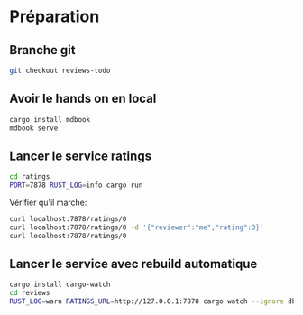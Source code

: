 # Préparation

## Branche git

```bash
git checkout reviews-todo
```

## Avoir le hands on en local

```bash
cargo install mdbook
mdbook serve
```

## Lancer le service ratings

```bash
cd ratings
PORT=7878 RUST_LOG=info cargo run
```

Vérifier qu'il marche:
```bash
curl localhost:7878/ratings/0
curl localhost:7878/ratings/0 -d '{"reviewer":"me","rating":3}'
curl localhost:7878/ratings/0
```

## Lancer le service avec rebuild automatique

```bash
cargo install cargo-watch
cd reviews
RUST_LOG=warn RATINGS_URL=http://127.0.0.1:7878 cargo watch --ignore db.sqlite -x 'run'
```
